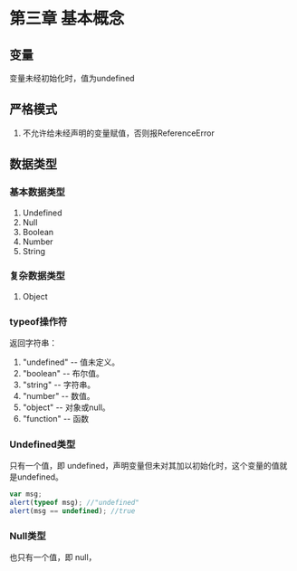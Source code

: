 # 第三章 基本概念

## 变量
变量未经初始化时，值为undefined

## 严格模式
1. 不允许给未经声明的变量赋值，否则报ReferenceError

## 数据类型

### 基本数据类型
1. Undefined
2. Null
3. Boolean
4. Number
5. String

### 复杂数据类型
1. Object

### typeof操作符
返回字符串：
1. "undefined" -- 值未定义。
2. "boolean" -- 布尔值。
3. "string" -- 字符串。
4. "number" -- 数值。
5. "object" -- 对象或null。
6. "function" -- 函数

### Undefined类型
只有一个值，即 undefined，声明变量但未对其加以初始化时，这个变量的值就是undefined。
```JavaScript
var msg;
alert(typeof msg); //"undefined"
alert(msg == undefined); //true
```

### Null类型
也只有一个值，即 null，

